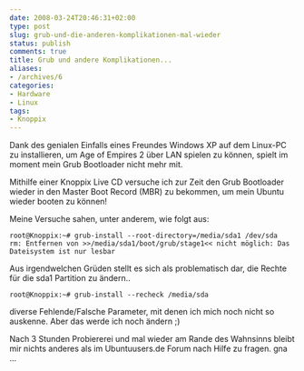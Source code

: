 ```yaml
---
date: 2008-03-24T20:46:31+02:00
type: post
slug: grub-und-die-anderen-komplikationen-mal-wieder
status: publish
comments: true
title: Grub und andere Komplikationen...
aliases:
- /archives/6
categories:
- Hardware
- Linux
tags:
- Knoppix
---
```


Dank des genialen Einfalls eines Freundes Windows XP auf dem Linux-PC zu installieren,
um Age of Empires 2 über LAN spielen zu können, spielt im moment mein Grub Bootloader nicht mehr mit.

Mithilfe einer Knoppix Live CD versuche ich zur Zeit den Grub Bootloader wieder in den Master Boot Record (MBR)
zu bekommen, um mein Ubuntu wieder booten zu können!

Meine Versuche sahen, unter anderem, wie folgt aus:

```	
root@Knoppix:~# grub-install --root-directory=/media/sda1 /dev/sda
rm: Entfernen von >>/media/sda1/boot/grub/stage1<< nicht möglich: Das Dateisystem ist nur lesbar
```	

Aus irgendwelchen Grüden stellt es sich als problematisch dar, die Rechte für die sda1 Partition zu ändern..

```	
root@Knoppix:~# grub-install --recheck /media/sda
```	

diverse Fehlende/Falsche Parameter, mit denen ich mich noch nicht so auskenne. Aber das werde ich noch ändern ;)

Nach 3 Stunden Probiererei und mal wieder am Rande des Wahnsinns bleibt mir nichts anderes als im Ubuntuusers.de Forum nach Hilfe zu fragen.
gna ...
